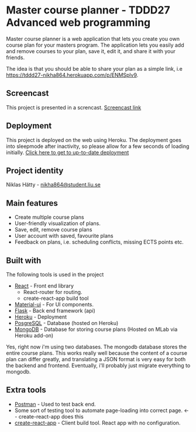 # Master course planner - TDDD27 Advanced web programming
Master course planner is a web application that lets you create you own course plan for your masters program. The application lets you easily add and remove courses to your plan, save it, edit it, and share it with your friends.


The idea is that you should be able to share your plan as a simple link, i.e https://tddd27-nikha864.herokuapp.com/p/ENMSplv9.

## Screencast
This project is presented in a screncast.
[Screencast link](https://www.youtube.com/watch?v=TLbFT7NlZ5U)

## Deployment
This project is deployed on the web using Heroku. The deployment goes into sleepmode after inactivity, so please allow for a few seconds of loading initially.
[Click here to get to up-to-date deployment](https://tddd27-nikha864.herokuapp.com/)

## Project identity
Niklas Hätty - nikha864@student.liu.se

## Main features
* Create multiple course plans
* User-friendly visualization of plans.
* Save, edit, remove course plans
* User account with saved, favourite plans
* Feedback on plans, i.e. scheduling conflicts, missing ECTS points etc. 


## Built with
The following tools is used in the project
* [React](https://facebook.github.io/react/) - Front end library
    * React-router for routing.
    * create-react-app build tool
* [Material-ui](http://www.material-ui.com) - For UI components.
* [Flask](http://flask.pocoo.org/) - Back end framework (api)
* [Heroku](https://www.heroku.com) - Deployment
* [PosgreSQL](https://www.postgresql.org/) - Database (hosted on Heroku)
* [MongoDB](https://www.mongodb.com/) - Database for storing course plans (Hosted on MLab via Heroku add-on)

Yes, right now i'm using two databases. The mongodb database stores the entire course plans.
 This works really well because the content of a course plan can differ greatly, and translating a
 JSON format is very easy for both the backend and frontend. Eventually, i'll probably just migrate everything
 to mongodb.


## Extra tools
* [Postman](https://www.getpostman.com/) - Used to test back end.
* Some sort of testing tool to automate page-loading into correct page. <-- create-react-app does this
* [create-react-app](https://github.com/facebookincubator/create-react-app) - Client build tool. React app with no configuration.
